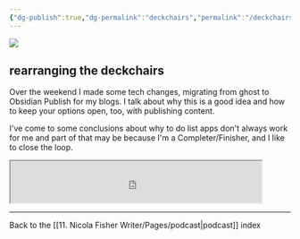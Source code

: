 ```yaml
---
{"dg-publish":true,"dg-permalink":"deckchairs","permalink":"/deckchairs/","dgPassFrontmatter":true,"created":"","updated":""}
---
```



![](https://source.unsplash.com/zkxhh_qvH3U/1900x1200)

## rearranging the deckchairs

Over the weekend I made some tech changes, migrating from ghost to Obsidian Publish for my blogs. I talk about why this is a good idea and how to keep your options open, too, with publishing content.

I've come to some conclusions about why to do list apps don't always work for me and part of that may be because I'm a Completer/Finisher, and I like to close the loop.

<iframe src="https://drive.google.com/file/d/1l6mjVO52VTG3zrwugOhsXnjsmE3gInLp/preview" width="450" height="75" allow="autoplay"></iframe>

---

Back to the [[11. Nicola Fisher Writer/Pages/podcast\|podcast]] index